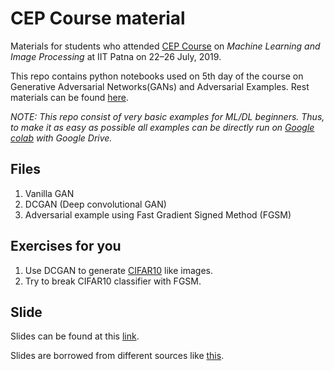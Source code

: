 # CEP Course material

Materials for students who attended 
[CEP Course](http://www.iitp.ac.in/cep/cep_doc/FDP_LNJPIT_Brochure.pdf)  on 
*Machine Learning and Image Processing* at IIT Patna on 22–26 July, 2019.

This repo contains python notebooks used on 5th day of the course on Generative 
Adversarial Networks(GANs) and Adversarial Examples. Rest materials 
can be found [here](https://github.com/nrjcs/mlip).

_NOTE: This repo consist of very basic examples for ML/DL beginners. Thus, 
to make it as easy as possible all examples can be directly run on 
[Google colab](https://colab.research.google.com/) with Google Drive._

## Files

1. Vanilla GAN
2. DCGAN (Deep convolutional GAN)
3. Adversarial example using Fast Gradient Signed Method (FGSM)

## Exercises for you

1. Use DCGAN to generate [CIFAR10](https://www.cs.toronto.edu/~kriz/cifar.html) like images.
2. Try to break CIFAR10 classifier with FGSM.

## Slide

Slides can be found at this [link](https://drive.google.com/file/d/1nvhudAbpfPXeqSgwxfn7al4hjG-rToDk/view?usp=sharing). 

Slides are borrowed from different sources like 
[this](http://www.iangoodfellow.com/slides/).
